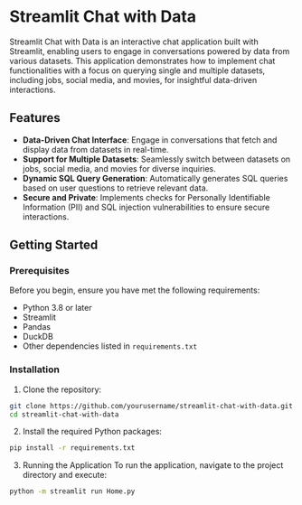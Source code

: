 # Streamlit Chat with Data

Streamlit Chat with Data is an interactive chat application built with Streamlit, enabling users to engage in conversations powered by data from various datasets. This application demonstrates how to implement chat functionalities with a focus on querying single and multiple datasets, including jobs, social media, and movies, for insightful data-driven interactions.

## Features

- **Data-Driven Chat Interface**: Engage in conversations that fetch and display data from datasets in real-time.
- **Support for Multiple Datasets**: Seamlessly switch between datasets on jobs, social media, and movies for diverse inquiries.
- **Dynamic SQL Query Generation**: Automatically generates SQL queries based on user questions to retrieve relevant data.
- **Secure and Private**: Implements checks for Personally Identifiable Information (PII) and SQL injection vulnerabilities to ensure secure interactions.

## Getting Started

### Prerequisites

Before you begin, ensure you have met the following requirements:

- Python 3.8 or later
- Streamlit
- Pandas
- DuckDB
- Other dependencies listed in `requirements.txt`

### Installation

1. Clone the repository:

```bash
git clone https://github.com/yourusername/streamlit-chat-with-data.git
cd streamlit-chat-with-data
```

2. Install the required Python packages:
```bash
pip install -r requirements.txt
```

3. Running the Application
To run the application, navigate to the project directory and execute:
```bash
python -m streamlit run Home.py
```
